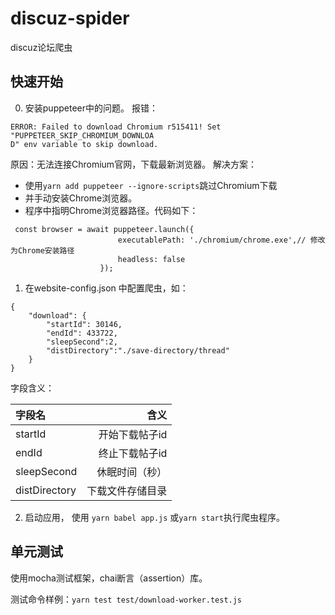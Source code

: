 # discuz-spider
discuz论坛爬虫

## 快速开始
0. 安装puppeteer中的问题。
报错：
```
ERROR: Failed to download Chromium r515411! Set "PUPPETEER_SKIP_CHROMIUM_DOWNLOA
D" env variable to skip download.
```

原因：无法连接Chromium官网，下载最新浏览器。
解决方案：

* 使用`yarn add puppeteer --ignore-scripts`跳过Chromium下载
* 并手动安装Chrome浏览器。
* 程序中指明Chrome浏览器路径。代码如下：
```
 const browser = await puppeteer.launch({
                        executablePath: './chromium/chrome.exe',// 修改为Chrome安装路径
                        headless: false
                    });
```

1. 在website-config.json 中配置爬虫，如：
```
{
    "download": {
        "startId": 30146,
        "endId": 433722,
        "sleepSecond":2,
        "distDirectory":"./save-directory/thread"
    }
}
```
字段含义：

|字段名|含义|
|:--|--:|
|startId|开始下载帖子id|
|endId|终止下载帖子id|
|sleepSecond|休眠时间（秒）|
|distDirectory|下载文件存储目录|

2. 启动应用， 使用 `yarn babel app.js` 或`yarn start`执行爬虫程序。

## 单元测试

使用mocha测试框架，chai断言（assertion）库。

测试命令样例：`yarn test test/download-worker.test.js`
